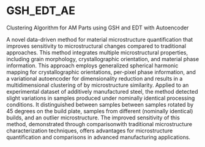 # GSH_EDT_AE
Clustering Algorithm for AM Parts using GSH and EDT with Autoencoder

A novel data-driven method for material microstructure quantification that improves sensitivity to microstructural changes compared to traditional approaches. This method integrates multiple microstructural properties, including grain morphology, crystallographic orientation, and material phase information. This approach employs generalized spherical harmonic mapping for crystallographic orientations, per-pixel phase information, and a variational autoencoder for dimensionality reduction and results in a multidimensional clustering of by microstructure similarity. Applied to an experimental dataset of additively manufactured steel, the method detected slight variations in samples produced under nominally identical processing conditions. It distinguished between samples between samples rotated by 45 degrees on the build plate, samples from different (nominally identical) builds, and an outlier microstructure. The improved sensitivity of this method, demonstrated through comparisonwith traditional microstructure characterization techniques, offers advantages for microstructure quantification and comparisons in advanced manufacturing applications.
